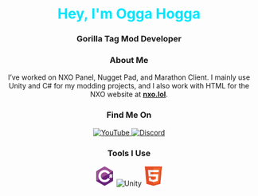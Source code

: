 <h1 align="center" style="color:#00e5ff;">Hey, I'm Ogga Hogga</h1>
<h3 align="center">Gorilla Tag Mod Developer</h3>

<h3 align="center">About Me</h3>
<p align="center">
  I’ve worked on NXO Panel, Nugget Pad, and Marathon Client. I mainly use Unity and C# for my modding projects, and I also work with HTML for the NXO website at
  <a href="https://nxo.lol" target="_blank"><strong>nxo.lol</strong></a>.
</p>

<h3 align="center">Find Me On</h3>
<p align="center">
  <a href="https://www.youtube.com/@nuggetxogga" target="_blank">
    <img src="https://raw.githubusercontent.com/rahuldkjain/github-profile-readme-generator/master/src/images/icons/Social/youtube.svg" alt="YouTube" height="30" width="40" />
  </a>
  <a href="https://discord.gg/nxoontop" target="_blank">
    <img src="https://raw.githubusercontent.com/rahuldkjain/github-profile-readme-generator/master/src/images/icons/Social/discord.svg" alt="Discord" height="30" width="40" />
  </a>
</p>

<h3 align="center">Tools I Use</h3>
<p align="center">
  <img src="https://raw.githubusercontent.com/devicons/devicon/master/icons/csharp/csharp-original.svg" alt="C#" width="40" height="40"/>
  <img src="https://www.vectorlogo.zone/logos/unity3d/unity3d-icon.svg" alt="Unity" width="40" height="40"/>
  <img src="https://raw.githubusercontent.com/devicons/devicon/master/icons/html5/html5-original.svg" alt="HTML" width="40" height="40"/>
</p>
